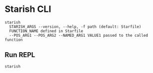 
# Starish CLI

```
starish
  STARISH_ARGS --version, --help, -f path (default: Starfile)
  FUNCTION_NAME defined in Starfile
  --POS_ARG1 --POS_ARG2 --NAMED_ARG1 VALUE1 passed to the called function
```

## Run REPL

```
starish
```
